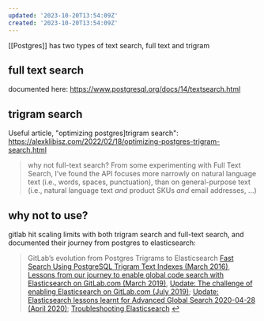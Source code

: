 ```yaml
---
updated: '2023-10-20T13:54:09Z'
created: '2023-10-20T13:54:09Z'
---
```

[[Postgres]] has two types of text search, full text and trigram

## full text search

documented here: https://www.postgresql.org/docs/14/textsearch.html

## trigram search

Useful article, "optimizing postgres]trigram search": https://alexklibisz.com/2022/02/18/optimizing-postgres-trigram-search.html

> why not full-text search?
> From some experimenting with Full Text Search, I’ve found the API focuses more narrowly on natural language text (i.e., words, spaces, punctuation), than on general-purpose text (i.e., natural language text _and_ product SKUs _and_ email addresses, …)

## why not to use?

gitlab hit scaling limits with both trigram search and full-text search, and documented their journey from postgres to elasticsearch:

> GitLab’s evolution from Postgres Trigrams to Elasticsearch [Fast Search Using PostgreSQL Trigram Text Indexes (March 2016)](https://about.gitlab.com/blog/2016/03/18/fast-search-using-postgresql-trigram-indexes/), [Lessons from our journey to enable global code search with Elasticsearch on GitLab.com (March 2019)](https://about.gitlab.com/blog/2019/03/20/enabling-global-search-elasticsearch-gitlab-com/), [Update: The challenge of enabling Elasticsearch on GitLab.com (July 2019)](https://about.gitlab.com/blog/2019/07/16/elasticsearch-update/); [Update: Elasticsearch lessons learnt for Advanced Global Search 2020-04-28 (April 2020)](https://about.gitlab.com/blog/2020/04/28/elasticsearch-update/); [Troubleshooting Elasticsearch](https://docs.gitlab.com/ee/administration/troubleshooting/elasticsearch.html) [↩](https://alexklibisz.com/2022/02/18/optimizing-postgres-trigram-search.html#fnref:gitlab-elasticsearch)